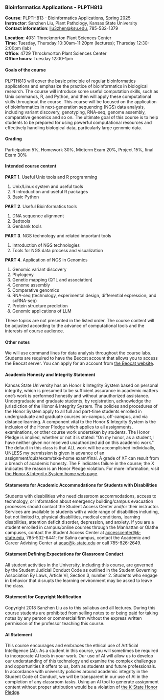 ### Bioinformatics Applications - PLPTH813

**Course**: PLPTH813 - Bioinformatics Applications, Spring 2025  
**Instructor**: Sanzhen Liu, Plant Pathology, Kansas State University  
**Contact information**: liu3zhen@ksu.edu, 785-532-1379  

**Location**:        4031 Throckmorton Plant Sciences Center  
**Time**:               Tuesday, Thursday 10:30am-11:20pm (lectures); Thursday 12:30-2:00pm (lab)  
**Office**:             4729 Throckmorton Plant Sciences Center  
**Office hours**: Tuesday 12:00-1pm  

#### Goals of the course
PLPTH813 will cover the basic principle of regular bioinformatics applications and emphasize the practice of bioinformatics in biological research. The course will introduce some useful computation skills, such as Unix commands, R, and Python, and then will apply these computational skills throughout the course. This course will be focused on the application of bioinformatics in next-generation sequencing (NGS) data analysis, including variant discovery, genotyping, RNA-seq, genome assembly, comparative genomics and so on. The ultimate goal of this course is to help students to be prepared for using powerful computational resources and effectively handling biological data, particularly large genomic data.  

#### Grading
Participation 5%, Homework 30%, Midterm Exam 20%, Project 15%, final Exam 30%  

#### Intended course content
**PART 1**. Useful Unix tools and R programming
1. Unix/Linux system and useful tools
2. R introduction and useful R packages
3. Basic Python

**PART 2**. Useful Bioinformatics tools
1. DNA sequence alignment
2. Bedtools
3. Genbank tools

**PART 3**. NGS technology and related important tools
1. Introduction of NGS technologies
2. Tools for NGS data process and visualization

**PART 4**. Application of NGS in Genomics
1. Genomic variant discovery
2. Phylogeny
3. Genetic mapping (QTL and association)
4. Genome assembly
5. Comparative genomics
6. RNA-seq (technology, experimental design, differential expression, and scRNA-seq)
7. Protein structure prediction
8. Genomic applications of LLM

These topics are not presented in the listed order. The course content will be adjusted according to the advance of computational tools and the interests of course audience.  

#### Other notes
We will use command lines for data analysis throughout the course labs. Students are required to have the Beocat account that allows you to access the Beocat server. You can apply for an account from [the Beocat website](https://account.beocat.ksu.edu/).  

#### Academic Honesty and Integrity Statement
Kansas State University has an Honor & Integrity System based on personal integrity, which is presumed to be sufficient assurance in academic matters one’s work is performed honestly and without unauthorized assistance. Undergraduate and graduate students, by registration, acknowledge the jurisdiction of the Honor & Integrity System. The policies and procedures of the Honor System apply to all full and part-time students enrolled in undergraduate and graduate courses on-campus, off-campus, and via distance learning. A component vital to the Honor & Integrity System is the inclusion of the Honor Pledge which applies to all assignments, examinations, or other course work undertaken by students. The Honor Pledge is implied, whether or not it is stated: "On my honor, as a student, I have neither given nor received unauthorized aid on this academic work." The default in this class is that ALL work will be accomplished individually, UNLESS my permission is given in advance of an assignment/quiz/exam/take-home exam/final. A grade of XF can result from a breach of academic honesty. The F indicates failure in the course; the X indicates the reason is an Honor Pledge violation. For more information, visit [the Honor & Integrity System home web page](http://www.k-state.edu/honor).

#### Statements for Academic Accommodations for Students with Disabilities
Students with disabilities who need classroom accommodations, access to technology, or information about emergency building/campus evacuation processes should contact the Student Access Center and/or their instructor.  Services are available to students with a wide range of disabilities including, but not limited to, physical disabilities, medical conditions, learning disabilities, attention deficit disorder, depression, and anxiety.  If you are a student enrolled in campus/online courses through the Manhattan or Olathe campuses, contact the Student Access Center at accesscenter@k-state.edu, 785-532-6441; for Salina campus, contact the Academic and Career Advising Center at acac@k-state.edu or call 785-826-2649.

#### Statement Defining Expectations for Classroom Conduct
All student activities in the University, including this course, are governed by the Student Judicial Conduct Code as outlined in the Student Governing Association By Laws, Article VI, Section 3, number 2.  Students who engage in behavior that disrupts the learning environment may be asked to leave the class. 

#### Statement for Copyright Notification
Copyright 2018 Sanzhen Liu as to this syllabus and all lectures.  During this course students are prohibited from selling notes to or being paid for taking notes by any person or commercial firm without the express written permission of the professor teaching this course.

#### AI Statement
This course encourages and embraces the ethical use of Artificial Intelligence (AI). As a student in this course, you will sometimes be required to incorporate AI tools in your work. Our use of AI will allow us to develop our understanding of this technology and examine the complex challenges and opportunities it offers to us, both as students and future professionals. In accordance with university policies around academic integrity in the Student Code of Conduct, we will be transparent in our use of AI in the completion of any classroom tasks. Using an AI tool to generate assignment content without proper attribution would be a violation of [the K-State Honor Pledge](https://www.k-state.edu/honor/basics/pledge.html).
